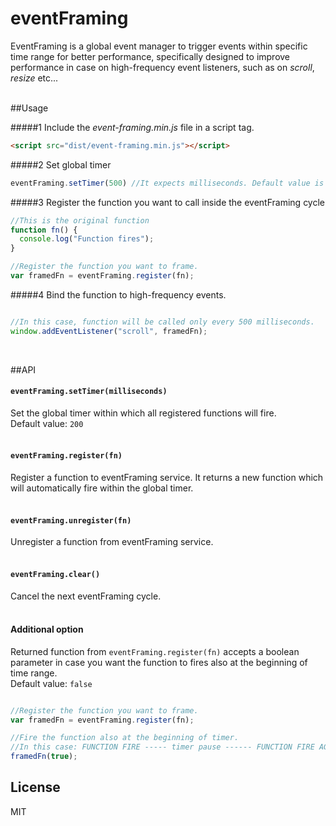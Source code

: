 # eventFraming
EventFraming is a global event manager to trigger events within specific time range for better performance, specifically designed to improve performance in case on high-frequency event listeners, such as on *scroll*, *resize* etc...
<br/><br/>

##Usage

#####1 Include the *event-framing.min.js* file in a script tag.
```html
<script src="dist/event-framing.min.js"></script>
```

#####2 Set global timer
```javascript
eventFraming.setTimer(500) //It expects milliseconds. Default value is 200
```

#####3 Register the function you want to call inside the eventFraming cycle
```javascript
//This is the original function
function fn() {
  console.log("Function fires");
}

//Register the function you want to frame.
var framedFn = eventFraming.register(fn);
```

#####4 Bind the function to high-frequency events.
```javascript

//In this case, function will be called only every 500 milliseconds.
window.addEventListener("scroll", framedFn);
```

<br/>

##API

#### `eventFraming.setTimer(milliseconds)`

Set the global timer within which all registered functions will fire.<br/>
Default value: `200`
<br/><br/>

#### `eventFraming.register(fn)`

Register a function to eventFraming service. It returns a new function which will automatically fire within the global timer.
<br/><br/>

#### `eventFraming.unregister(fn)`

Unregister a function from eventFraming service.
<br/><br/>

#### `eventFraming.clear()`

Cancel the next eventFraming cycle.
<br/><br/>

#### Additional option
Returned function from `eventFraming.register(fn)` accepts a boolean parameter in case you want the function to fires also at the beginning of time range.<br/>
Default value: `false`
```javascript

//Register the function you want to frame.
var framedFn = eventFraming.register(fn);

//Fire the function also at the beginning of timer.
//In this case: FUNCTION FIRE ----- timer pause ------ FUNCTION FIRE AGAIN
framedFn(true);
```


## License

MIT

